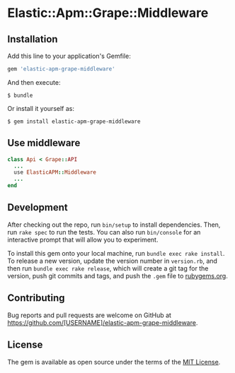# Elastic::Apm::Grape::Middleware

## Installation

Add this line to your application's Gemfile:

```ruby
gem 'elastic-apm-grape-middleware'
```

And then execute:

    $ bundle

Or install it yourself as:

    $ gem install elastic-apm-grape-middleware

## Use middleware


```ruby
class Api < Grape::API
  ...
  use ElasticAPM::Middleware
  ...
end
```

## Development

After checking out the repo, run `bin/setup` to install dependencies. Then, run `rake spec` to run the tests. You can also run `bin/console` for an interactive prompt that will allow you to experiment.

To install this gem onto your local machine, run `bundle exec rake install`. To release a new version, update the version number in `version.rb`, and then run `bundle exec rake release`, which will create a git tag for the version, push git commits and tags, and push the `.gem` file to [rubygems.org](https://rubygems.org).

## Contributing

Bug reports and pull requests are welcome on GitHub at https://github.com/[USERNAME]/elastic-apm-grape-middleware.

## License

The gem is available as open source under the terms of the [MIT License](https://opensource.org/licenses/MIT).
